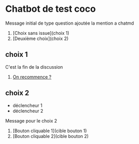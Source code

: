 # Chatbot de test coco

Message initial de type question ajoutée la mention a chatmd

1. [Choix sans issue](choix 1)
2. [Deuxième choix](choix 2)

## choix 1
C'est la fin de la discussion
1. [On recommence ?](https://chatmd.forge.apps.education.fr/#https://github.com/Zabyon/Chatbot_TEST-PUBLIC-/blob/cd031f82b7daa58d69cfb85bf969ca45944ed881/chatbot_test.md)

## choix 2
- déclencheur 1
- déclencheur 2

Message pour le choix 2

1. [Bouton cliquable 1](cible bouton 1)
2. [Bouton cliquable 2](cible bouton 2)
